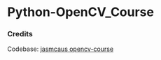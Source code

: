 # Python-OpenCV_Course

### Credits

Codebase: [jasmcaus opencv-course](https://github.com/jasmcaus/opencv-course)
